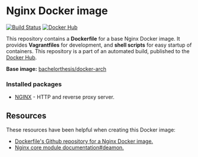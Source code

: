 # Nginx Docker image

[![Build Status](http://jenkins.hesjevik.im/job/docker-nginx/badge/icon)](http://jenkins.hesjevik.im/job/docker-nginx/) [![Docker Hub](https://img.shields.io/badge/docker-ready-blue.svg?style=plastic)](https://registry.hub.docker.com/u/bachelorthesis/nginx/)

This repository contains a **Dockerfile** for a base Nginx Docker image. It provides **Vagrantfiles** for development, and **shell scripts** for easy startup of containers. This repository is a part of an automated build, published to the [Docker Hub][docker_hub_repository].

**Base image:** [bachelorthesis/docker-arch][docker_hub_base_image]

[docker_hub_repository]: https://registry.hub.docker.com/u/bachelorthesis/nginx/
[docker_hub_base_image]: https://registry.hub.docker.com/u/bachelorthesis/archlinux/

### Installed packages

* [NGINX][nginx] - HTTP and reverse proxy server.

[nginx]: http://nginx.org/

## Resources

These resources have been helpful when creating this Docker image:

* [Dockerfile's Github repository for a Nginx Docker image.][github_repository_dockerfile_nginx]
* [Nginx core module documentation#deamon.][nginx_core_module_documentation#deamon]

[github_repository_dockerfile_nginx]: https://github.com/dockerfile/nginx
[nginx_core_module_documentation#deamon]: http://nginx.org/en/docs/ngx_core_module.html#daemon
